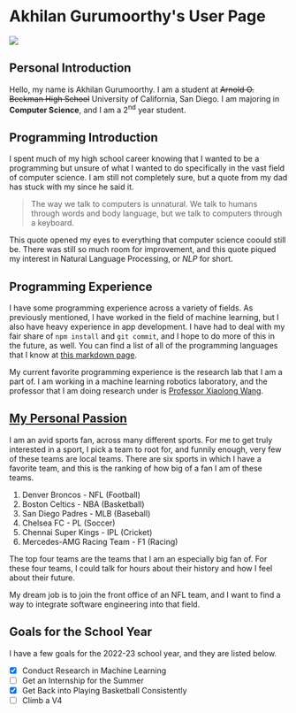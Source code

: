 # Akhilan Gurumoorthy's User Page
![](linked_files/personal_image.jpeg)

## Personal Introduction
Hello, my name is Akhilan Gurumoorthy. I am a student at ~~Arnold O. Beckman High School~~ University of California, San Diego. I am majoring in **Computer Science**, and I am a 2<sup>nd</sup> year student.

## Programming Introduction
I spent much of my high school career knowing that I wanted to be a programming but unsure of what I wanted to do specifically in the vast field of computer science. I am still not completely sure, but a quote from my dad has stuck with my since he said it.
> The way we talk to computers is unnatural. We talk to humans through words and body language, but we talk to computers through a keyboard.

This quote opened my eyes to everything that computer science coould still be. There was still so much room for improvement, and this quote piqued my interest in Natural Language Processing, or *NLP* for short. 

## Programming Experience
I have some programming experience across a variety of fields. As previously mentioned, I have worked in the field of machine learning, but I also have heavy experience in app development. I have had to deal with my fair share of `npm install` and `git commit`, and I hope to do more of this in the future, as well. You can find a list of all of the programming languages that I know at [this markdown page](linked_files/known_languages.md).

My current favorite programming experience is the research lab that I am a part of. I am working in a machine learning robotics laboratory, and the professor that I am doing research under is [Professor Xiaolong Wang](https://xiaolonw.github.io/).

## [My Personal Passion](https://www.denverbroncos.com/)
I am an avid sports fan, across many different sports. For me to get truly interested in a sport, I pick a team to root for, and funnily enough, very few of these teams are local teams. There are six sports in which I have a favorite team, and this is the ranking of how big of a fan I am of these teams.

1. Denver Broncos - NFL (Football)
2. Boston Celtics - NBA (Basketball)
3. San Diego Padres - MLB (Baseball)
4. Chelsea FC - PL (Soccer)
5. Chennai Super Kings - IPL (Cricket)
6. Mercedes-AMG Racing Team - F1 (Racing)

The top four teams are the teams that I am an especially big fan of. For these four teams, I could talk for hours about their history and how I feel about their future.

My dream job is to join the front office of an NFL team, and I want to find a way to integrate software engineering into that field.

## Goals for the School Year
I have a few goals for the 2022-23 school year, and they are listed below.
- [x] Conduct Research in Machine Learning
- [ ] Get an Internship for the Summer
- [x] Get Back into Playing Basketball Consistently
- [ ] Climb a V4